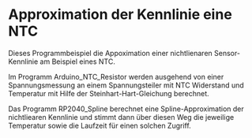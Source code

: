 # Approximation der Kennlinie eine NTC 

Dieses Programmbeispiel die Appoximation einer nichtlienaren Sensor-Kennlinie 
am Beispiel eines NTC.

Im Programm Arduino_NTC_Resistor werden ausgehend von einer Spannungsmessung an einem Spannungsteiler mit NTC Widerstand und Temperatur mit Hilfe der Steinhart-Hart-Gleichung berechnet.

Das Programm RP2040_Spline berechnet eine Spline-Approximation der nichtliearen Kennlinie und stimmt dann über diesen Weg die jeweilige Temperatur sowie die Laufzeit für einen solchen Zugriff.

